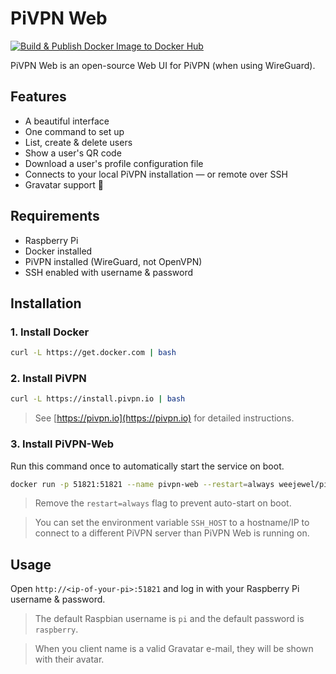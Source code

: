 # PiVPN Web

[![Build & Publish Docker Image to Docker Hub](https://github.com/WeeJeWel/pivpn-web/actions/workflows/deploy.yml/badge.svg?branch=production)](https://github.com/WeeJeWel/pivpn-web/actions/workflows/deploy.yml)

PiVPN Web is an open-source Web UI for PiVPN (when using WireGuard).

## Features

* A beautiful interface
* One command to set up
* List, create & delete users
* Show a user's QR code
* Download a user's profile configuration file
* Connects to your local PiVPN installation — or remote over SSH
* Gravatar support 🎉

## Requirements

* Raspberry Pi
* Docker installed
* PiVPN installed (WireGuard, not OpenVPN)
* SSH enabled with username & password

## Installation

### 1. Install Docker

```bash
curl -L https://get.docker.com | bash
```

### 2. Install PiVPN

```bash
curl -L https://install.pivpn.io | bash
```

> See [https://pivpn.io](https://pivpn.io) for detailed instructions.

### 3. Install PiVPN-Web

Run this command once to automatically start the service on boot.

```bash
docker run -p 51821:51821 --name pivpn-web --restart=always weejewel/pivpn-web
```

> Remove the `restart=always` flag to prevent auto-start on boot.

> You can set the environment variable `SSH_HOST` to a hostname/IP to connect to a different PiVPN server than PiVPN Web is running on.

## Usage

Open `http://<ip-of-your-pi>:51821` and log in with your Raspberry Pi username & password.

> The default Raspbian username is `pi` and the default password is `raspberry`.

> When you client name is a valid Gravatar e-mail, they will be shown with their avatar.